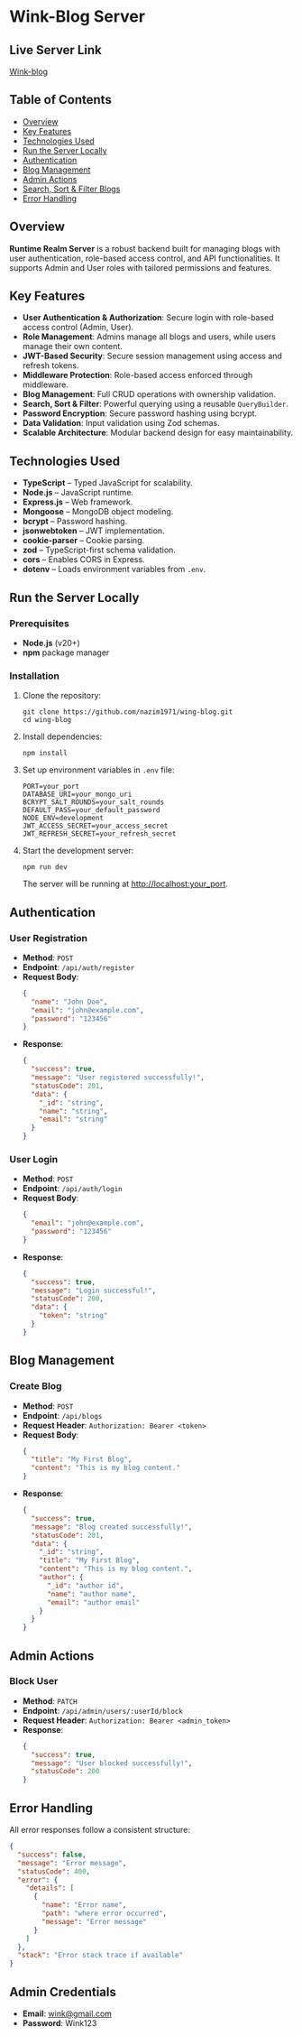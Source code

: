 
# Wink-Blog Server

## Live Server Link
[Wink-blog](https://wing-blog.vercel.app)

## Table of Contents
- [Overview](#overview)
- [Key Features](#key-features)
- [Technologies Used](#technologies-used)
- [Run the Server Locally](#run-the-server-locally)
- [Authentication](#authentication)
- [Blog Management](#blog-management)
- [Admin Actions](#admin-actions)
- [Search, Sort & Filter Blogs](#search-sort-filter-blogs)
- [Error Handling](#error-handling)

## Overview
**Runtime Realm Server** is a robust backend built for managing blogs with user authentication, role-based access control, and API functionalities. It supports Admin and User roles with tailored permissions and features.

## Key Features
- **User Authentication & Authorization**: Secure login with role-based access control (Admin, User).
- **Role Management**: Admins manage all blogs and users, while users manage their own content.
- **JWT-Based Security**: Secure session management using access and refresh tokens.
- **Middleware Protection**: Role-based access enforced through middleware.
- **Blog Management**: Full CRUD operations with ownership validation.
- **Search, Sort & Filter**: Powerful querying using a reusable `QueryBuilder`.
- **Password Encryption**: Secure password hashing using bcrypt.
- **Data Validation**: Input validation using Zod schemas.
- **Scalable Architecture**: Modular backend design for easy maintainability.

## Technologies Used
- **TypeScript** – Typed JavaScript for scalability.
- **Node.js** – JavaScript runtime.
- **Express.js** – Web framework.
- **Mongoose** – MongoDB object modeling.
- **bcrypt** – Password hashing.
- **jsonwebtoken** – JWT implementation.
- **cookie-parser** – Cookie parsing.
- **zod** – TypeScript-first schema validation.
- **cors** – Enables CORS in Express.
- **dotenv** – Loads environment variables from `.env`.

## Run the Server Locally

### Prerequisites
- **Node.js** (v20+)
- **npm** package manager

### Installation
1. Clone the repository:
   ```
   git clone https://github.com/nazim1971/wing-blog.git
   cd wing-blog
   ```

2. Install dependencies:
   ```
   npm install
   ```

3. Set up environment variables in `.env` file:
   ```
   PORT=your_port
   DATABASE_URI=your_mongo_uri
   BCRYPT_SALT_ROUNDS=your_salt_rounds
   DEFAULT_PASS=your_default_password
   NODE_ENV=development
   JWT_ACCESS_SECRET=your_access_secret
   JWT_REFRESH_SECRET=your_refresh_secret
   ```

4. Start the development server:
   ```
   npm run dev
   ```

   The server will be running at [http://localhost:your_port](http://localhost:your_port).

## Authentication

### User Registration
- **Method**: `POST`
- **Endpoint**: `/api/auth/register`
- **Request Body**:
  ```json
  {
    "name": "John Doe",
    "email": "john@example.com",
    "password": "123456"
  }
  ```
- **Response**:
  ```json
  {
    "success": true,
    "message": "User registered successfully!",
    "statusCode": 201,
    "data": {
      "_id": "string",
      "name": "string",
      "email": "string"
    }
  }
  ```

### User Login
- **Method**: `POST`
- **Endpoint**: `/api/auth/login`
- **Request Body**:
  ```json
  {
    "email": "john@example.com",
    "password": "123456"
  }
  ```
- **Response**:
  ```json
  {
    "success": true,
    "message": "Login successful!",
    "statusCode": 200,
    "data": {
      "token": "string"
    }
  }
  ```

## Blog Management

### Create Blog
- **Method**: `POST`
- **Endpoint**: `/api/blogs`
- **Request Header**:
  ```Authorization: Bearer <token>```
- **Request Body**:
  ```json
  {
    "title": "My First Blog",
    "content": "This is my blog content."
  }
  ```
- **Response**:
  ```json
  {
    "success": true,
    "message": "Blog created successfully!",
    "statusCode": 201,
    "data": {
      "_id": "string",
      "title": "My First Blog",
      "content": "This is my blog content.",
      "author": {
        "_id": "author id",
        "name": "author name",
        "email": "author email"
      }
    }
  }
  ```

## Admin Actions

### Block User
- **Method**: `PATCH`
- **Endpoint**: `/api/admin/users/:userId/block`
- **Request Header**:
  ```Authorization: Bearer <admin_token>```
- **Response**:
  ```json
  {
    "success": true,
    "message": "User blocked successfully!",
    "statusCode": 200
  }
  ```

## Error Handling
All error responses follow a consistent structure:
```json
{
  "success": false,
  "message": "Error message",
  "statusCode": 400,
  "error": {
    "details": [
      {
        "name": "Error name",
        "path": "where error occurred",
        "message": "Error message"
      }
    ]
  },
  "stack": "Error stack trace if available"
}
```

## Admin Credentials
- **Email**: wink@gmail.com
- **Password**: Wink123

